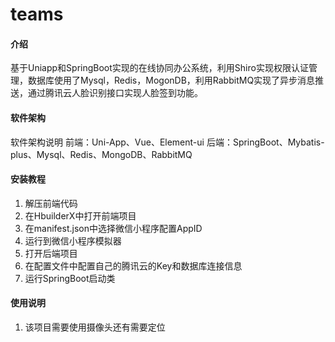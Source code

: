 # teams

#### 介绍
基于Uniapp和SpringBoot实现的在线协同办公系统，利用Shiro实现权限认证管理，数据库使用了Mysql，Redis，MogonDB，利用RabbitMQ实现了异步消息推送，通过腾讯云人脸识别接口实现人脸签到功能。

#### 软件架构
软件架构说明
前端：Uni-App、Vue、Element-ui
后端：SpringBoot、Mybatis-plus、Mysql、Redis、MongoDB、RabbitMQ

#### 安装教程

1.  解压前端代码
2.  在HbuilderX中打开前端项目
3.  在manifest.json中选择微信小程序配置AppID
4.  运行到微信小程序模拟器
5.  打开后端项目
6.  在配置文件中配置自己的腾讯云的Key和数据库连接信息
7.  运行SpringBoot启动类

#### 使用说明

1.  该项目需要使用摄像头还有需要定位



